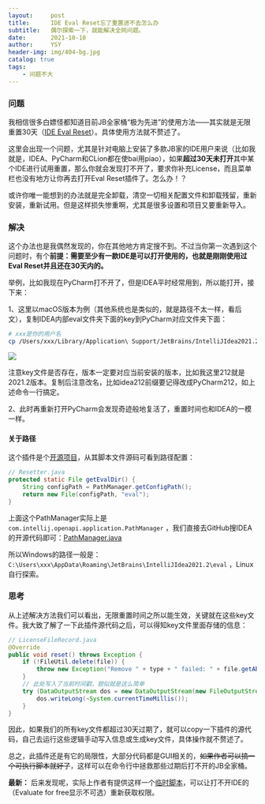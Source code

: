 ```yaml
---
layout:     post
title:      IDE Eval Reset忘了重置进不去怎么办
subtitle:   偶尔探索一下，就能解决全网问题。
date:       2021-10-10
author:     YSY
header-img: img/404-bg.jpg
catalog: true
tags:
    - 问题不大
---
```


### 问题

我相信很多白嫖怪都知道目前JB全家桶“极为先进”的使用方法——其实就是无限重置30天（[IDE Eval Reset](https://zhile.io/2020/11/18/jetbrains-eval-reset-da33a93d.html)）。具体使用方法就不赘述了。

这里会出现一个问题，尤其是针对电脑上安装了多款JB家的IDE用户来说（比如我就是，IDEA、PyCharm和CLion都在使bai用piao），如果**超过30天未打开**其中某个IDE进行试用重置，那么你就会发现打不开了，要求你补充License，而且菜单栏也没有地方让你再去打开Eval Reset插件了。怎么办！？

或许你唯一能想到的办法就是完全卸载，清空一切相关配置文件和卸载残留，重新安装，重新试用。但是这样损失惨重啊，尤其是很多设置和项目又要重新导入。

### 解决

这个办法也是我偶然发现的，你在其他地方肯定搜不到。不过当你第一次遇到这个问题时，有个**前提：需要至少有一款IDE是可以打开使用的，也就是刚刚使用过Eval Reset并且还在30天内的。**

举例，比如我现在PyCharm打不开了，但是IDEA平时经常用到，所以能打开，接下来：

1、这里以macOS版本为例（其他系统也是类似的，就是路径不太一样，看后文），复制IDEA内部eval文件夹下面的key到PyCharm对应文件夹下面：

```bash
# xxx是你的用户名
cp /Users/xxx/Library/Application\ Support/JetBrains/IntelliJIdea2021.2/eval/idea212.evaluation.key /Users/xxx/Library/Application\ Support/JetBrains/PyCharm2021.2/eval/PyCharm212.evaluation.key
```

![](https://blog.ysy950803.top/img/posts/e8f140d4a0c6caf63b4e4ce5c1ff5094.webp)

注意key文件是否存在，版本一定要对应当前安装的版本，比如我这里212就是2021.2版本。复制后注意改名，比如idea212前缀要记得改成PyCharm212，如上述命令一行搞定。

2、此时再重新打开PyCharm会发现奇迹般地复活了，重置时间也和IDEA的一模一样。

#### 关于路径

这个插件是个[开源项目](https://gitee.com/pengzhile/ide-eval-resetter)，从其脚本文件源码可看到路径配置：

```java
// Resetter.java
protected static File getEvalDir() {
    String configPath = PathManager.getConfigPath();
    return new File(configPath, "eval");
}
```

上面这个PathManager实际上是 `com.intellij.openapi.application.PathManager` ，我们直接去GitHub搜IDEA的开源代码即可：[PathManager.java](https://github.com/JetBrains/intellij-community/blob/master/platform/util/src/com/intellij/openapi/application/PathManager.java)

所以Windows的路径一般是：`C:\Users\xxx\AppData\Roaming\JetBrains\IntelliJIdea2021.2\eval` ，Linux自行探索。

### 思考

从上述解决方法我们可以看出，无限重置时间之所以能生效，关键就在这些key文件。我大致了解了一下此插件源代码之后，可以得知key文件里面存储的信息：

```java
// LicenseFileRecord.java
@Override
public void reset() throws Exception {
    if (!FileUtil.delete(file)) {
        throw new Exception("Remove " + type + " failed: " + file.getAbsolutePath());
    }
    // 此处写入了当前时间戳，貌似就是这么简单
    try (DataOutputStream dos = new DataOutputStream(new FileOutputStream(file))) {
        dos.writeLong(~System.currentTimeMillis());
    }
}
```

因此，如果我们的所有key文件都超过30天过期了，就可以copy一下插件的源代码，自己去运行这些逻辑手动写入信息或生成key文件，具体操作就不赘述了。

总之，此插件还是有它的局限性，大部分代码都是GUI相关的，~~如果作者可以搞一个可执行脚本就好了~~，这样可以在命令行中拯救那些过期后打不开的JB全家桶。

**最新：** 后来发现呢，实际上作者有提供这样一个[临时脚本](https://gitee.com/pengzhile/ide-eval-resetter/tree/master/scripts)，可以让打不开IDE的（Evaluate for free显示不可选）重新获取权限。

